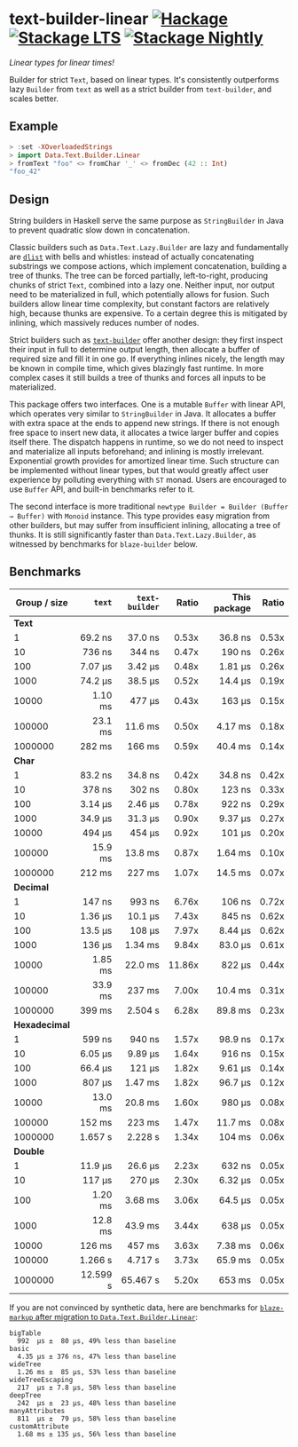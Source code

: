 # text-builder-linear [![Hackage](http://img.shields.io/hackage/v/text-builder-linear.svg)](https://hackage.haskell.org/package/text-builder-linear) [![Stackage LTS](http://stackage.org/package/linear-builder/badge/lts)](http://stackage.org/lts/package/linear-builder) [![Stackage Nightly](http://stackage.org/package/linear-builder/badge/nightly)](http://stackage.org/nightly/package/linear-builder)

_Linear types for linear times!_

Builder for strict `Text`, based on linear types. It's consistently
outperforms lazy `Builder` from `text` as well as a strict builder from `text-builder`,
and scales better.

## Example

```haskell
> :set -XOverloadedStrings
> import Data.Text.Builder.Linear
> fromText "foo" <> fromChar '_' <> fromDec (42 :: Int)
"foo_42"
```

## Design

String builders in Haskell serve the same purpose as `StringBuilder` in Java to prevent
quadratic slow down in concatenation.

Classic builders such as `Data.Text.Lazy.Builder` are lazy and fundamentally are
[`dlist`](https://hackage.haskell.org/package/dlist) with bells and whistles:
instead of actually concatenating substrings we compose actions, which implement
concatenation, building a tree of thunks. The tree can be forced partially, left-to-right,
producing chunks of strict `Text`, combined into a lazy one. Neither input, nor output need to be materialized in full, which potentially allows for fusion. Such builders allow
linear time complexity, but constant factors are relatively high, because thunks are
expensive. To a certain degree this is mitigated by inlining, which massively reduces
number of nodes.

Strict builders such as [`text-builder`](https://hackage.haskell.org/package/text-builder)
offer another design: they first inspect their input in full to determine output length,
then allocate a buffer of required size and fill it in one go. If everything inlines nicely,
the length may be known in compile time, which gives blazingly fast runtime. In more
complex cases it still builds a tree of thunks and forces all inputs to be materialized.

This package offers two interfaces. One is a mutable `Buffer` with linear API,
which operates very similar to `StringBuilder` in Java. It allocates a buffer
with extra space at the ends to append new strings. If there is not enough free space
to insert new data, it allocates a twice larger buffer and copies itself there.
The dispatch happens in runtime, so we do not need to inspect and materialize all inputs
beforehand; and inlining is mostly irrelevant.
Exponential growth provides for amortized linear time.
Such structure can be implemented without linear types, but that would
greatly affect user experience by polluting everything with `ST` monad.
Users are encouraged to use `Buffer` API, and built-in benchmarks refer to it.

The second interface is more traditional `newtype Builder = Builder (Buffer ⊸ Buffer)`
with `Monoid` instance. This type provides easy migration from other builders,
but may suffer from insufficient inlining, allocating a tree of thunks. It is still
significantly faster than `Data.Text.Lazy.Builder`, as witnessed by benchmarks
for `blaze-builder` below.

## Benchmarks

|Group / size|`text`|`text-builder`|Ratio|This package|Ratio|
|------------|-----:|-------------:|-:|-----------:|-:|
| **Text** ||||||
|1|69.2 ns|37.0 ns|0.53x|36.8 ns|0.53x|
|10|736 ns|344 ns|0.47x|190 ns|0.26x|
|100|7.07 μs|3.42 μs|0.48x|1.81 μs|0.26x|
|1000|74.2 μs|38.5 μs|0.52x|14.4 μs|0.19x|
|10000|1.10 ms|477 μs|0.43x|163 μs|0.15x|
|100000|23.1 ms|11.6 ms|0.50x|4.17 ms|0.18x|
|1000000|282 ms|166 ms|0.59x|40.4 ms|0.14x|
| **Char** ||||||
|1|83.2 ns|34.8 ns|0.42x|34.8 ns|0.42x|
|10|378 ns|302 ns|0.80x|123 ns|0.33x|
|100|3.14 μs|2.46 μs|0.78x|922 ns|0.29x|
|1000|34.9 μs|31.3 μs|0.90x|9.37 μs|0.27x|
|10000|494 μs|454 μs|0.92x|101 μs|0.20x|
|100000|15.9 ms|13.8 ms|0.87x|1.64 ms|0.10x|
|1000000|212 ms|227 ms|1.07x|14.5 ms|0.07x|
| **Decimal** ||||||
|1|147 ns|993 ns|6.76x|106 ns|0.72x|
|10|1.36 μs|10.1 μs|7.43x|845 ns|0.62x|
|100|13.5 μs|108 μs|7.97x|8.44 μs|0.62x|
|1000|136 μs|1.34 ms|9.84x|83.0 μs|0.61x|
|10000|1.85 ms|22.0 ms|11.86x|822 μs|0.44x|
|100000|33.9 ms|237 ms|7.00x|10.4 ms|0.31x|
|1000000|399 ms|2.504 s|6.28x|89.8 ms|0.23x|
| **Hexadecimal** ||||||
|1|599 ns|940 ns|1.57x|98.9 ns|0.17x|
|10|6.05 μs|9.89 μs|1.64x|916 ns|0.15x|
|100|66.4 μs|121 μs|1.82x|9.61 μs|0.14x|
|1000|807 μs|1.47 ms|1.82x|96.7 μs|0.12x|
|10000|13.0 ms|20.8 ms|1.60x|980 μs|0.08x|
|100000|152 ms|223 ms|1.47x|11.7 ms|0.08x|
|1000000|1.657 s|2.228 s|1.34x|104 ms|0.06x|
| **Double** ||||||
|1|11.9 μs|26.6 μs|2.23x|632 ns|0.05x|
|10|117 μs|270 μs|2.30x|6.32 μs|0.05x|
|100|1.20 ms|3.68 ms|3.06x|64.5 μs|0.05x|
|1000|12.8 ms|43.9 ms|3.44x|638 μs|0.05x|
|10000|126 ms|457 ms|3.63x|7.38 ms|0.06x|
|100000|1.266 s|4.717 s|3.73x|65.9 ms|0.05x|
|1000000|12.599 s|65.467 s|5.20x|653 ms|0.05x|

If you are not convinced by synthetic data,
here are benchmarks for
[`blaze-markup` after migration to `Data.Text.Builder.Linear`](https://github.com/Bodigrim/blaze-markup):

```
bigTable
  992  μs ±  80 μs, 49% less than baseline
basic
  4.35 μs ± 376 ns, 47% less than baseline
wideTree
  1.26 ms ±  85 μs, 53% less than baseline
wideTreeEscaping
  217  μs ± 7.8 μs, 58% less than baseline
deepTree
  242  μs ±  23 μs, 48% less than baseline
manyAttributes
  811  μs ±  79 μs, 58% less than baseline
customAttribute
  1.68 ms ± 135 μs, 56% less than baseline
```
